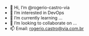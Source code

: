 - 👋 Hi, I’m @rogerio-castro-via
- 👀 I’m interested in DevOps
- 🌱 I’m currently learning ...
- 💞️ I’m looking to collaborate on ...
- 📫 Email: rogerio.castro@via.com.br

<!---
rogerio-castro-via/rogerio-castro-via is a ✨ special ✨ repository because its `README.md` (this file) appears on your GitHub profile.
You can click the Preview link to take a look at your changes.
--->
